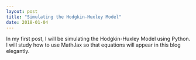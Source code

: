 ```yaml
---
layout: post
title: "Simulating the Hodgkin-Huxley Model"
date: 2018-01-04
---
```


In my first post, I will be simulating the Hodgkin-Huxley Model using Python. I will study how to use MathJax so that equations will appear in this blog elegantly. 
